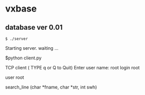 vxbase
========================
## database ver 0.01 ##
```
$ ./server
```
Starting server.
waiting ...

$python client.py

 TCP client ( TYPE q or Q to Quit)
 Enter user name: 
root
login root

user
root


search_line (char  *fname, char  *str, int  swh)

